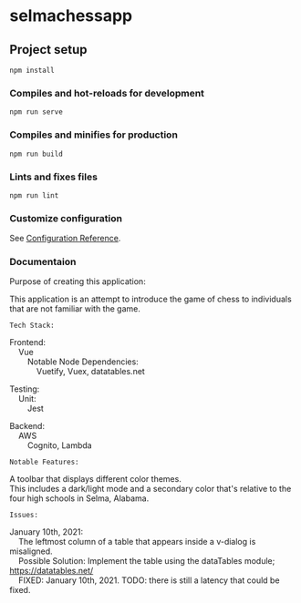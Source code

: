 # selmachessapp

## Project setup
```
npm install
```

### Compiles and hot-reloads for development
```
npm run serve
```

### Compiles and minifies for production
```
npm run build
```

### Lints and fixes files
```
npm run lint
```

### Customize configuration
See [Configuration Reference](https://cli.vuejs.org/config/).

### Documentaion

Purpose of creating this application:

This application is an attempt to introduce the game of chess to individuals that are not familiar with the game.

```
Tech Stack:
```

Frontend: <br />
&nbsp;&nbsp;&nbsp;&nbsp;Vue <br />
&nbsp;&nbsp;&nbsp;&nbsp;&nbsp;&nbsp;&nbsp;&nbsp;Notable Node Dependencies:<br />
&nbsp;&nbsp;&nbsp;&nbsp;&nbsp;&nbsp;&nbsp;&nbsp;&nbsp;&nbsp;&nbsp;&nbsp;Vuetify, Vuex, datatables.net <br />

Testing: <br />
&nbsp;&nbsp;&nbsp;&nbsp;Unit:<br />
&nbsp;&nbsp;&nbsp;&nbsp;&nbsp;&nbsp;&nbsp;&nbsp;Jest<br />

Backend:<br />
&nbsp;&nbsp;&nbsp;&nbsp;AWS<br />
&nbsp;&nbsp;&nbsp;&nbsp;&nbsp;&nbsp;&nbsp;&nbsp;Cognito, Lambda<br />

```
Notable Features:
```

A toolbar that displays different color themes.<br />
This includes a dark/light mode and a secondary color that's relative to the four high schools in Selma, Alabama. <br />

```
Issues:
```

January 10th, 2021:<br />
&nbsp;&nbsp;&nbsp;&nbsp;The leftmost column of a table that appears inside a v-dialog is misaligned.<br />
&nbsp;&nbsp;&nbsp;&nbsp;Possible Solution: Implement the table using the dataTables module; https://datatables.net/<br />
&nbsp;&nbsp;&nbsp;&nbsp;FIXED: January 10th, 2021. TODO: there is still a latency that could be fixed.